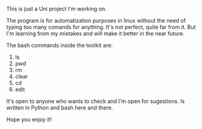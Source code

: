 This is just a Uni project I'm working on.

The program is for automatization purposes in linux without the need of typing too many comands for anything.
It's not perfect, quite far from it. But I'm learning from my mistakes and will make it better in the near future.

The bash commands inside the toolkit are:
1. ls
2. pwd
3. rm
4. clear
5. cd
6. edit

It's open to anyone who wants to check and I'm open for sugestions.
Is written in Python and bash here and there.

Hope you enjoy it!
